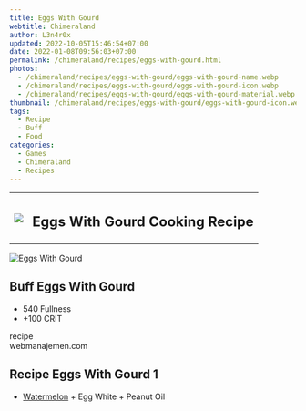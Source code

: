 ```yaml
---
title: Eggs With Gourd
webtitle: Chimeraland
author: L3n4r0x
updated: 2022-10-05T15:46:54+07:00
date: 2022-01-08T09:56:03+07:00
permalink: /chimeraland/recipes/eggs-with-gourd.html
photos:
  - /chimeraland/recipes/eggs-with-gourd/eggs-with-gourd-name.webp
  - /chimeraland/recipes/eggs-with-gourd/eggs-with-gourd-icon.webp
  - /chimeraland/recipes/eggs-with-gourd/eggs-with-gourd-material.webp
thumbnail: /chimeraland/recipes/eggs-with-gourd/eggs-with-gourd-icon.webp
tags:
  - Recipe
  - Buff
  - Food
categories:
  - Games
  - Chimeraland
  - Recipes
---
```


<section id="bootstrap-wrapper"><link rel="stylesheet" href="https://cdn.statically.io/gh/dimaslanjaka/Web-Manajemen/40ac3225/css/bootstrap-4.5-wrapper.css"/><div class="row mb-2"><div class="col-md-12 mb-2"><table class="table" id="post-info"><tbody><tr><td><img class="d-inline-block me-2" src="/chimeraland/recipes/eggs-with-gourd/eggs-with-gourd-icon.webp" width="auto" height="auto"/></td><td><h1 class="fs-5">Eggs With Gourd Cooking Recipe</h1></td></tr></tbody></table></div></div><div class="card mb-2"><div class="row g-0"><div class="col-sm-4 position-relative mb-2"><img src="/chimeraland/recipes/eggs-with-gourd/eggs-with-gourd-material.webp" class="card-img fit-cover w-100 h-100" alt="Eggs With Gourd" data-fancybox="true"/></div><div class="col-sm-8 mb-2"><div class="card-body"><h2 class="card-title fs-5">Buff Eggs With Gourd</h2><div class="card-text"><ul><li>540 Fullness</li><li>+100 CRIT</li></ul></div><span class="badge rounded-pill bg-dark">recipe</span></div><div class="card-footer text-end text-muted">webmanajemen.com</div></div></div></div><div class="row mb-2"><div class="col-12 col-lg-6 recipe-item mb-2"><div class="card"><div class="card-body"><h2 class="card-title fs-5">Recipe Eggs With Gourd 1</h2><div class="card-text"><ul><li><a class="text-decoration-none" href="/chimeraland/materials/watermelon.html">Watermelon</a><span> + </span>Egg White<span> + </span>Peanut Oil</li></ul></div></div></div></div></div></section>